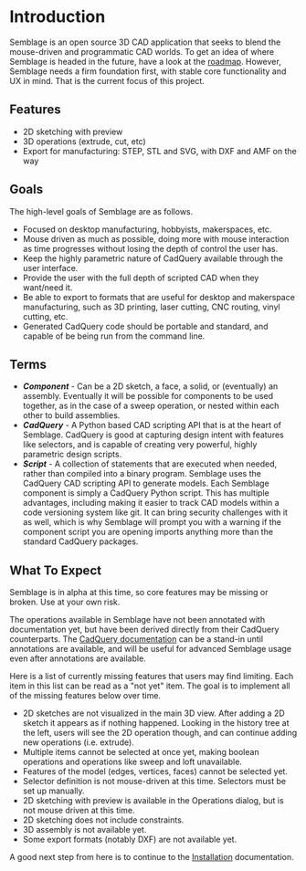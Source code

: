 # Introduction

Semblage is an open source 3D CAD application that seeks to blend the mouse-driven and programmatic CAD worlds. To get an idea of where Semblage is headed in the future, have a look at the [roadmap](roadmap.md). However, Semblage needs a firm foundation first, with stable core functionality and UX in mind. That is the current focus of this project.

## Features

* 2D sketching with preview
* 3D operations (extrude, cut, etc)
* Export for manufacturing: STEP, STL and SVG, with DXF and AMF on the way

## Goals

The high-level goals of Semblage are as follows.

* Focused on desktop manufacturing, hobbyists, makerspaces, etc.
* Mouse driven as much as possible, doing more with mouse interaction as time progresses without losing the depth of control the user has.
* Keep the highly parametric nature of CadQuery available through the user interface.
* Provide the user with the full depth of scripted CAD when they want/need it.
* Be able to export to formats that are useful for desktop and makerspace manufacturing, such as 3D printing, laser cutting, CNC routing, vinyl cutting, etc.
* Generated CadQuery code should be portable and standard, and capable of be being run from the command line.

## Terms

* ***Component*** - Can be a 2D sketch, a face, a solid, or (eventually) an assembly. Eventually it will be possible for components to be used together, as in the case of a sweep operation, or nested within each other to build assemblies.
* ***CadQuery*** - A Python based CAD scripting API that is at the heart of Semblage. CadQuery is good at capturing design intent with features like selectors, and is capable of creating very powerful, highly parametric design scripts.
* ***Script*** - A collection of statements that are executed when needed, rather than compiled into a binary program. Semblage uses the CadQuery CAD scripting API to generate models. Each Semblage component is simply a CadQuery Python script. This has multiple advantages, including making it easier to track CAD models within a code versioning system like git. It can bring security challenges with it as well, which is why Semblage will prompt you with a warning if the component script you are opening imports anything more than the standard CadQuery packages.

## What To Expect

Semblage is in alpha at this time, so core features may be missing or broken. Use at your own risk.

The operations available in Semblage have not been annotated with documentation yet, but have been derived directly from their CadQuery counterparts. The [CadQuery documentation](https://cadquery.readthedocs.io/en/latest/) can be a stand-in until annotations are available, and will be useful for advanced Semblage usage even after annotations are available.

Here is a list of currently missing features that users may find limiting. Each item in this list can be read as a "not yet" item. The goal is to implement all of the missing features below over time.

* 2D sketches are not visualized in the main 3D view. After adding a 2D sketch it appears as if nothing happened. Looking in the history tree at the left, users will see the 2D operation though, and can continue adding new operations (i.e. extrude).
* Multiple items cannot be selected at once yet, making boolean operations and operations like sweep and loft unavailable.
* Features of the model (edges, vertices, faces) cannot be selected yet.
* Selector definition is not mouse-driven at this time. Selectors must be set up manually.
* 2D sketching with preview is available in the Operations dialog, but is not mouse driven at this time.
* 2D sketching does not include constraints.
* 3D assembly is not available yet.
* Some export formats (notably DXF) are not available yet.

A good next step from here is to continue to the [Installation](installation.md) documentation.
